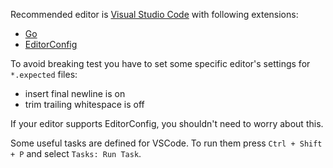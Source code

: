 Recommended editor is [Visual Studio Code](https://code.visualstudio.com/) with following extensions:

 * [Go](https://marketplace.visualstudio.com/items?itemName=ms-vscode.Go)
 * [EditorConfig](https://marketplace.visualstudio.com/items?itemName=EditorConfig.EditorConfig)

To avoid breaking test you have to set some specific editor's settings for `*.expected` files:

 * insert final newline is on
 * trim trailing whitespace is off

If your editor supports EditorConfig, you shouldn't need to worry about this.

Some useful tasks are defined for VSCode. To run them press `Ctrl + Shift + P` and select `Tasks: Run Task`.
